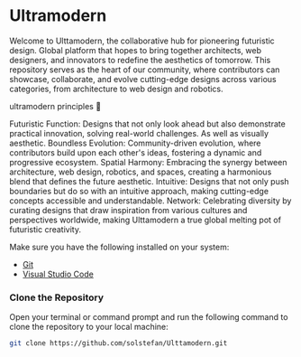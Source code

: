 # Ultramodern
Welcome to Ulttamodern, the collaborative hub for pioneering futuristic design. Global platform that hopes to bring together architects, web designers, and innovators to redefine the aesthetics of tomorrow. This repository serves as the heart of our community, where contributors can showcase, collaborate, and evolve cutting-edge designs across various categories, from architecture to web design and robotics.


ultramodern principles 🔋

Futuristic Function: Designs that not only look ahead but also demonstrate practical innovation, solving real-world challenges. As well as visually aesthetic.
Boundless Evolution: Community-driven evolution, where contributors build upon each other's ideas, fostering a dynamic and progressive ecosystem.
Spatial Harmony: Embracing the synergy between architecture, web design, robotics, and spaces, creating a harmonious blend that defines the future aesthetic.
Intuitive: Designs that not only push boundaries but do so with an intuitive approach, making cutting-edge concepts accessible and understandable.
Network: Celebrating diversity by curating designs that draw inspiration from various cultures and perspectives worldwide, making Ulttamodern a true global melting pot of futuristic creativity.


Make sure you have the following installed on your system:

- [Git](https://git-scm.com/)
- [Visual Studio Code](https://code.visualstudio.com/)

### Clone the Repository

Open your terminal or command prompt and run the following command to clone the repository to your local machine:

```bash
git clone https://github.com/solstefan/Ulttamodern.git
